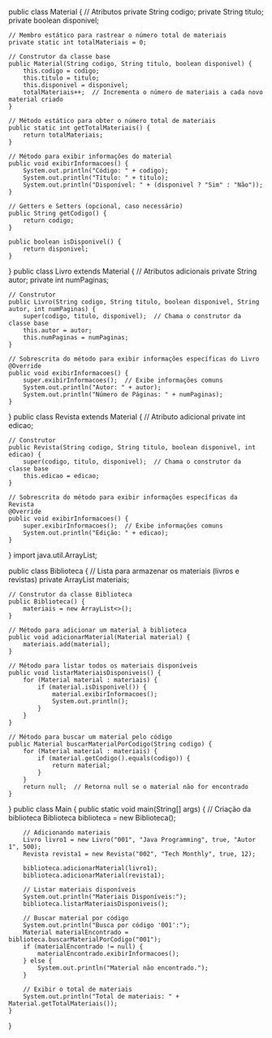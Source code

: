 public class Material {
    // Atributos
    private String codigo;
    private String titulo;
    private boolean disponivel;
    
    // Membro estático para rastrear o número total de materiais
    private static int totalMateriais = 0;

    // Construtor da classe base
    public Material(String codigo, String titulo, boolean disponivel) {
        this.codigo = codigo;
        this.titulo = titulo;
        this.disponivel = disponivel;
        totalMateriais++;  // Incrementa o número de materiais a cada novo material criado
    }

    // Método estático para obter o número total de materiais
    public static int getTotalMateriais() {
        return totalMateriais;
    }

    // Método para exibir informações do material
    public void exibirInformacoes() {
        System.out.println("Código: " + codigo);
        System.out.println("Título: " + titulo);
        System.out.println("Disponível: " + (disponivel ? "Sim" : "Não"));
    }

    // Getters e Setters (opcional, caso necessário)
    public String getCodigo() {
        return codigo;
    }

    public boolean isDisponivel() {
        return disponivel;
    }
}
public class Livro extends Material {
    // Atributos adicionais
    private String autor;
    private int numPaginas;

    // Construtor
    public Livro(String codigo, String titulo, boolean disponivel, String autor, int numPaginas) {
        super(codigo, titulo, disponivel);  // Chama o construtor da classe base
        this.autor = autor;
        this.numPaginas = numPaginas;
    }

    // Sobrescrita do método para exibir informações específicas do Livro
    @Override
    public void exibirInformacoes() {
        super.exibirInformacoes();  // Exibe informações comuns
        System.out.println("Autor: " + autor);
        System.out.println("Número de Páginas: " + numPaginas);
    }
}
public class Revista extends Material {
    // Atributo adicional
    private int edicao;

    // Construtor
    public Revista(String codigo, String titulo, boolean disponivel, int edicao) {
        super(codigo, titulo, disponivel);  // Chama o construtor da classe base
        this.edicao = edicao;
    }

    // Sobrescrita do método para exibir informações específicas da Revista
    @Override
    public void exibirInformacoes() {
        super.exibirInformacoes();  // Exibe informações comuns
        System.out.println("Edição: " + edicao);
    }
}
import java.util.ArrayList;

public class Biblioteca {
    // Lista para armazenar os materiais (livros e revistas)
    private ArrayList<Material> materiais;

    // Construtor da classe Biblioteca
    public Biblioteca() {
        materiais = new ArrayList<>();
    }

    // Método para adicionar um material à biblioteca
    public void adicionarMaterial(Material material) {
        materiais.add(material);
    }

    // Método para listar todos os materiais disponíveis
    public void listarMateriaisDisponiveis() {
        for (Material material : materiais) {
            if (material.isDisponivel()) {
                material.exibirInformacoes();
                System.out.println();
            }
        }
    }

    // Método para buscar um material pelo código
    public Material buscarMaterialPorCodigo(String codigo) {
        for (Material material : materiais) {
            if (material.getCodigo().equals(codigo)) {
                return material;
            }
        }
        return null;  // Retorna null se o material não for encontrado
    }
}
public class Main {
    public static void main(String[] args) {
        // Criação da biblioteca
        Biblioteca biblioteca = new Biblioteca();

        // Adicionando materiais
        Livro livro1 = new Livro("001", "Java Programming", true, "Autor 1", 500);
        Revista revista1 = new Revista("002", "Tech Monthly", true, 12);

        biblioteca.adicionarMaterial(livro1);
        biblioteca.adicionarMaterial(revista1);

        // Listar materiais disponíveis
        System.out.println("Materiais Disponíveis:");
        biblioteca.listarMateriaisDisponiveis();

        // Buscar material por código
        System.out.println("Busca por código '001':");
        Material materialEncontrado = biblioteca.buscarMaterialPorCodigo("001");
        if (materialEncontrado != null) {
            materialEncontrado.exibirInformacoes();
        } else {
            System.out.println("Material não encontrado.");
        }

        // Exibir o total de materiais
        System.out.println("Total de materiais: " + Material.getTotalMateriais());
    }
}
